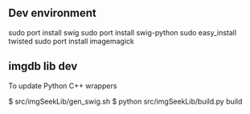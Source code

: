 Dev environment
---------------

sudo port install swig
sudo port install swig-python
sudo easy_install twisted
sudo port install imagemagick

imgdb lib dev
-------------

To update Python C++ wrappers

$ src/imgSeekLib/gen_swig.sh 
$ python src/imgSeekLib/build.py build

